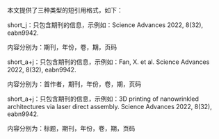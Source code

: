 本文提供了三种类型的短引用格式，如下：


short_j：只包含期刊的信息，示例如：Science Advances 2022, 8(32), eabn9942.

内容分别为：期刊，年份，卷，期，页码


short_a+j：只包含期刊的信息，示例如：Fan, X. et al. Science Advances 2022, 8(32), eabn9942.

内容分别为：首作者，期刊，年份，卷，期，页码


short_a+j：只包含期刊的信息，示例如：3D printing of nanowrinkled architectures via laser direct assembly. Science Advances 2022, 8(32), eabn9942.

内容分别为：标题，期刊，年份，卷，期，页码

